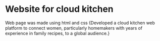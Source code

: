 # Website for cloud kitchen
Web page was made using html and css
{Developed a cloud kitchen web platform to connect women, particularly homemakers with years of experience in family recipes, to a global audience.}
